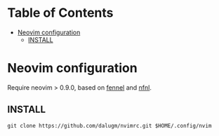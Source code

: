# Table of Contents                                     <!-- :TOC: -->
- [Neovim configuration](#neovim-configuration)
  - [INSTALL](#install)

# Neovim configuration

Require neovim > 0.9.0, based on [fennel] and [nfnl].

## INSTALL

    git clone https://github.com/dalugm/nvimrc.git $HOME/.config/nvim

[fennel]: https://fennel-lang.org
[nfnl]: https://github.com/Olical/nfnl
